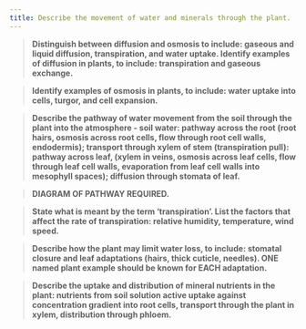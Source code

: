 ```yaml
---
title: Describe the movement of water and minerals through the plant.
---
```



> **Distinguish between diffusion and osmosis to
include: gaseous and liquid diffusion,
transpiration, and water uptake. Identify examples
of diffusion in plants, to include: transpiration and
gaseous exchange.** 

> **Identify examples of osmosis in plants, to include:
water uptake into cells, turgor, and cell expansion.** 

> **Describe the pathway of water movement from
the soil through the plant into the atmosphere -
soil water: pathway across the root (root hairs,
osmosis across root cells, flow through root cell
walls, endodermis); transport through xylem of
stem (transpiration pull): pathway across leaf,
(xylem in veins, osmosis across leaf cells, flow
through leaf cell walls, evaporation from leaf cell
walls into mesophyll spaces); diffusion through
stomata of leaf.** 

> **DIAGRAM OF PATHWAY REQUIRED.** 

> **State what is meant by the term ‘transpiration’.
List the factors that affect the rate of transpiration:
relative humidity, temperature, wind speed.** 

> **Describe how the plant may limit water loss, to
include: stomatal closure and leaf adaptations
(hairs, thick cuticle, needles). ONE named plant
example should be known for EACH adaptation.** 

> **Describe the uptake and distribution of mineral
nutrients in the plant: nutrients from soil solution
active uptake against concentration gradient into
root cells, transport through the plant in xylem,
distribution through phloem.** 

